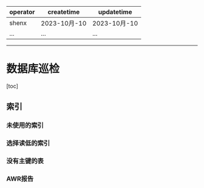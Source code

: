 | operator | createtime | updatetime |
| ---- | ---- | ---- |
| shenx | 2023-10月-10 | 2023-10月-10  |
| ... | ... | ... |
---
# 数据库巡检

[toc]

## 索引

### 未使用的索引

### 选择读低的索引

### 没有主键的表

### AWR报告